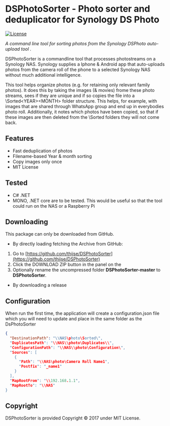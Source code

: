 DSPhotoSorter - Photo sorter and deduplicator for Synology DS Photo
====================

[![License](https://img.shields.io/badge/license-MIT%20License-blue.svg)](http://doge.mit-license.org)

*A command line tool for sorting photos from the Synology DSPhoto auto-upload tool .*

DSPhotoSorter is a commandline tool that processes photostreams on a Synology NAS. Synology supplies a Iphone & Android app that auto-uploads photos from the camera roll of the phone to a selected Synology NAS without much additional intelligence.

This tool helps organize photos (e.g. for retaining only relevant family photos). It does this by taking the images (& movies) frome these photo streams, sees if they are unique and if so copies the file into a <ROOT>\Sorted\<YEAR>\<MONTH> folder structure. This helps, for example, with images that are shared through WhatsApp group and end up in everybodies photo roll.  Additionally, it notes which photos have been copied, so that if these images are then deleted from the <ROOT>\Sorted folders they will not come back.

## Features

* Fast deduplication of photos
* Filename-based Year & month sorting 
* Copy images only once 
* MIT License

## Tested  

* C# .NET
* MONO, .NET core are to be tested. This would be useful so that the tool could run on the NAS or a Raspberry Pi

## Downloading

This package can only be downloaded from GitHub. 

- By directly loading fetching the Archive from GitHub: 
 1. Go to [https://github.com/thijse/DSPhotoSorter](https://github.com/thijse/DSPhotoSorter)
 2. Click the DOWNLOAD ZIP button in the panel on the
 3. Optionally rename the uncompressed folder **DSPhotoSorter-master** to **DSPhotoSorter**.

- By downloading a release

## Configuration

When run the first time, the application will create a configuration.json file which you will need to update and place in the same folder as the DsPhotoSorter

```json
{
  "DestinationPath": "\\NAS\photo\Sorted\",
  "DuplicatesPath": "\\NAS\\photo\Duplicates\\",
  "ConfigurationPath": "\\NAS\\photo\Configuration\",
  "Sources": [
    {
      "Path": "\\NAS\photo\Camera Roll Name1",
      "Postfix": "_name1"
    }
  ],
  "MapRootFrom": "\\192.168.1.1",
  "MapRootTo": "\\NAS"
}
```


## Copyright

DSPhotoSorter is provided Copyright © 2017 under MIT License.


